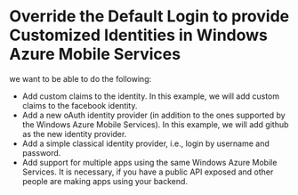 Override the Default Login to provide Customized Identities in Windows Azure Mobile Services
======================================

we want to be able to do the following:

- Add custom claims to the identity. In this example, we will add custom claims to the facebook identity.
- Add a new oAuth identity provider (in addition to the ones supported by the Windows Azure Mobile Services). In this example, we will add github as the new identity provider.
- Add a simple classical identity provider, i.e., login by username and password.
- Add support for multiple apps using the same Windows Azure Mobile Services. It is necessary, if you have a public API exposed and other people are making apps using your backend.
